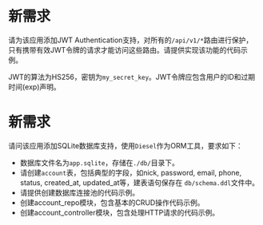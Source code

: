 # 新需求

请为该应用添加JWT Authentication支持，对所有的`/api/v1/*`路由进行保护，
只有携带有效JWT令牌的请求才能访问这些路由。请提供实现该功能的代码示例。

JWT的算法为HS256，密钥为`my_secret_key`。JWT令牌应包含用户的ID和过期时间(exp)声明。

# 新需求

请问该应用添加SQLite数据库支持，使用`Diesel`作为ORM工具，要求如下：

- 数据库文件名为`app.sqlite`，存储在`./db/`目录下。
- 请创建`account`表，包括典型的字段，如nick, password, email, phone, status, created_at, updated_at等，建表语句保存在
  `db/schema.ddl`文件中。
- 请提供创建数据库连接池的代码示例。
- 创建account_repo模块，包含基本的CRUD操作代码示例。
- 创建account_controller模块，包含处理HTTP请求的代码示例。
